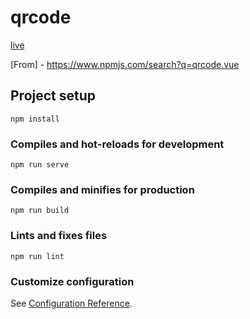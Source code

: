# qrcode

[live](https://qrcode-vue2.netlify.app)


[From] - https://www.npmjs.com/search?q=qrcode.vue


## Project setup
```
npm install
```

### Compiles and hot-reloads for development
```
npm run serve
```

### Compiles and minifies for production
```
npm run build
```

### Lints and fixes files
```
npm run lint
```

### Customize configuration
See [Configuration Reference](https://cli.vuejs.org/config/).
